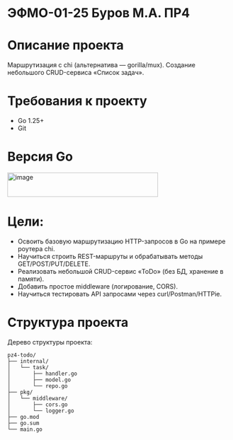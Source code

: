 # ЭФМО-01-25 Буров М.А. ПР4

# Описание проекта
Маршрутизация с chi (альтернатива — gorilla/mux). Создание небольшого CRUD-сервиса «Список задач».

# Требования к проекту
* Go 1.25+
* Git

# Версия Go
<img width="340" height="55" alt="image" src="https://github.com/user-attachments/assets/e7fec853-899d-442e-9d95-94d494a5cb46" />

# Цели:
- Освоить базовую маршрутизацию HTTP-запросов в Go на примере роутера chi.
- Научиться строить REST-маршруты и обрабатывать методы GET/POST/PUT/DELETE.
- Реализовать небольшой CRUD-сервис «ToDo» (без БД, хранение в памяти).
- Добавить простое middleware (логирование, CORS).
- Научиться тестировать API запросами через curl/Postman/HTTPie.

# Структура проекта
Дерево структуры проекта: 
```
pz4-todo/
├── internal/
│   └── task/
│       ├── handler.go
│       ├── model.go
│       └── repo.go
├── pkg/
│   └── middleware/
│       ├── cors.go
│       └── logger.go
├── go.mod
├── go.sum
└── main.go
```
